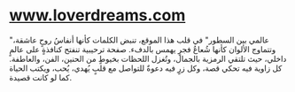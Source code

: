 # www.loverdreams.com
"عالمي بين السطور"  في قلب هذا الموقع، تنبض الكلمات كأنها أنفاسُ روحٍ عاشقة، وتتماوج الألوان كأنها شُعاعُ فجرٍ يهمس بالدفء.   صفحة ترحيبية تنفتح كنافذةٍ على عالمٍ داخلي، حيث تلتقي الرمزية بالجمال، وتُغزل اللحظات بخيوطٍ من الحنين، الفن، والعاطفة.  كل زاوية فيه تحكي قصة، وكل زرٍ فيه دعوةٌ للتواصل مع قلبٍ يُهدي، يُحب، ويكتب الحياة كما لو كانت قصيدة.
